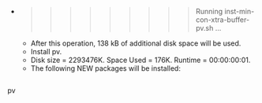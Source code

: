 * >>>>>>>>> Running inst-min-con-xtra-buffer-pv.sh ...
  * After this operation, 138 kB of additional disk space will be used.
  * Install pv.
  * Disk size = 2293476K. Space Used = 176K. Runtime = 00:00:00:01.
  * The following NEW packages will be installed:
  ```bash
pv
  ```
